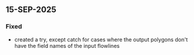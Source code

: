 ## 15-SEP-2025

### Fixed
- created a try, except catch for cases where the output polygons don't have the field names of the input flowlines